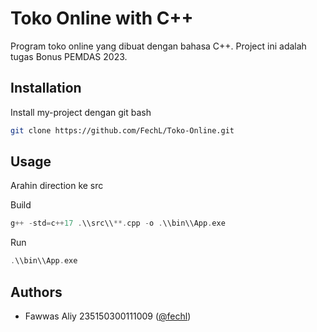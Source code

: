 
# Toko Online with C++

Program toko online yang dibuat dengan bahasa C++. Project ini adalah tugas Bonus PEMDAS 2023.


## Installation

Install my-project dengan git bash

```bash
git clone https://github.com/FechL/Toko-Online.git
```
    
## Usage

Arahin direction ke src

Build
```CPP
g++ -std=c++17 .\\src\\**.cpp -o .\\bin\\App.exe
```
Run
```CPP
.\\bin\\App.exe
```

## Authors

- Fawwas Aliy 235150300111009 ([@fechl](https://www.github.com/fechl))

